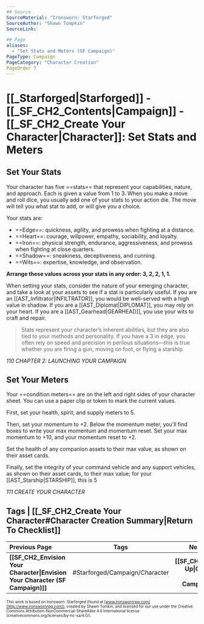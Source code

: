 ```yaml
---
## Source
SourceMaterial: "Ironsworn: Starforged"
SourceAuthor: "Shawn Tompkin"
SourceLink: 

## Page
aliases:
  - "Set Stats and Meters (SF Campaign)"
PageType: Campaign
PageCategory: "Character Creation"
PageOrder 7
---
```

# [[_Starforged|Starforged]] - [[_SF_CH2_Contents|Campaign]] - [[_SF_CH2_Create Your Character|Character]]: Set Stats and Meters
## Set Your Stats
Your character has five ==stats== that represent your capabilities, nature, and approach. Each is given a value from 1 to 3. When you make a move and roll dice, you usually add one of your stats to your action die. The move will tell you what stat to add, or will give you a choice. 

Your stats are: 
- ==Edge==: quickness, agility, and prowess when fighting at a distance. 
- ==Heart==: courage, willpower, empathy, sociability, and loyalty. 
- ==Iron==: physical strength, endurance, aggressiveness, and prowess when fighting at close quarters. 
- ==Shadow==: sneakiness, deceptiveness, and cunning. 
- ==Wits==: expertise, knowledge, and observation. 

**Arrange these values across your stats in any order: 3, 2, 2, 1, 1.** 

When setting your stats, consider the nature of your emerging character, and take a look at your assets to see if a stat is particularly useful. If you are an [[AST_Infiltrator|INFILTRATOR]], you would be well-served with a high value in shadow. If you are a [[AST_Diplomat|DIPLOMAT]], you may rely on your heart. If you are a [[AST_Gearhead|GEARHEAD]], you use your wits to craft and repair. 

> Stats represent your character’s inherent abilities, but they are also tied to your methods and personality. If you have a 3 in edge, you often rely on speed and precision in perilous situations—this is true whether you are firing a gun, moving on foot, or flying a starship

*110 CHAPTER 2: LAUNCHING YOUR CAMPAIGN*

## Set Your Meters
Your ==condition meters== are on the left and right sides of your character sheet. You can use a paper clip or token to mark the current values.

First, set your health, spirit, and supply meters to 5.

Then, set your momentum to +2. Below the momentum meter, you’ll find boxes to write your max momentum and momentum reset. Set your max momentum to +10, and your momentum reset to +2.

Set the health of any companion assets to their max value, as shown on their asset cards.

Finally, set the integrity of your command vehicle and any support vehicles, as shown on their asset cards, to their max value; for your [[AST_Starship|STARSHIP]], this is 5

*111 CREATE YOUR CHARACTER*

## Tags | [[_SF_CH2_Create Your Character#Character Creation Summary|Return To Checklist]]
| Previous Page | Tags | Next Page |
|:--- |:---:| ---:|
| **[[SF_CH2_Envision Your Character\|Envision Your Character (SF Campaign)]]** | #Starforged/Campaign/Character | **[[SF_CH2_Gear Up\|Gear Up (SF Campaign)]]** |

<font size=-2>This work is based on Ironsworn: Starforged (found at [www.ironswornrpg.com](http://www.ironswornrpg.com)), created by Shawn Tomkin, and licensed for our use under the Creative Commons Attribution-NonCommercial-ShareAlike 4.0 International license  (creativecommons.org/licenses/by-nc-sa/4.0/).</font>